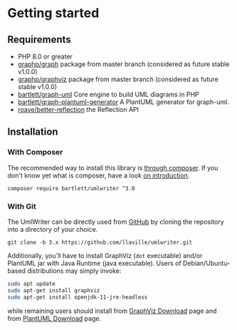 <!-- markdownlint-disable MD013 -->
# Getting started

## Requirements

* PHP 8.0 or greater
* [graphp/graph](https://github.com/graphp/graph) package from master branch (considered as future stable v1.0.0)
* [graphp/graphviz](https://github.com/graphp/graphviz) package from master branch (considered as future stable v1.0.0)
* [bartlett/graph-uml](https://github.com/llaville/graph-uml) Core engine to build UML diagrams in PHP
* [bartlett/graph-plantuml-generator](https://github.com/llaville/graph-plantuml-generator) A PlantUML generator for graph-uml.
* [roave/better-reflection](https://github.com/Roave/BetterReflection) the Reflection API

## Installation

### With Composer

The recommended way to install this library is [through composer](http://getcomposer.org).
If you don't know yet what is composer, have a look [on introduction](http://getcomposer.org/doc/00-intro.md).

```shell
composer require bartlett/umlwriter ^3.0
```

### With Git

The UmlWriter can be directly used from [GitHub](https://github.com/llaville/umlwriter.git)
by cloning the repository into a directory of your choice.

```shell
git clone -b 3.x https://github.com/llaville/umlwriter.git
```

Additionally, you'll have to install GraphViz (`dot` executable) and/or PlantUML jar with Java Runtime (java executable).
Users of Debian/Ubuntu-based distributions may simply invoke:

```bash
sudo apt update
sudo apt-get install graphviz
sudo apt-get install openjdk-11-jre-headless
```

while remaining users should install from [GraphViz Download](http://www.graphviz.org/download/) page
and from [PlantUML Download](https://plantuml.com/fr/download) page.
